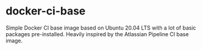 # docker-ci-base

Simple Docker CI base image based on Ubuntu 20.04 LTS with a lot of basic packages pre-installed. Heavily inspired by the Atlassian Pipeline CI base image.